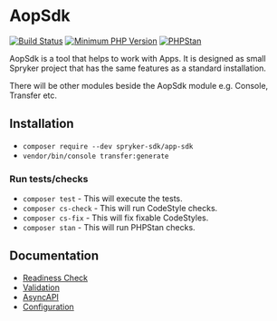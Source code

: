 # AopSdk

[![Build Status](https://github.com/spryker-sdk/app-sdk/workflows/CI/badge.svg?branch=master)](https://github.com/spryker-sdk/app-sdk/actions?query=workflow%3ACI+branch%3Amaster)
[![Minimum PHP Version](https://img.shields.io/badge/php-%3E%3D%207.4-8892BF.svg)](https://php.net/)
[![PHPStan](https://img.shields.io/badge/PHPStan-level%208-brightgreen.svg?style=flat)](https://phpstan.org/)

AopSdk is a tool that helps to work with Apps. It is designed as small Spryker project that has the same features as a standard installation.

There will be other modules beside the AopSdk module e.g. Console, Transfer etc.

## Installation

- `composer require --dev spryker-sdk/app-sdk`
- `vendor/bin/console transfer:generate`

### Run tests/checks

- `composer test` - This will execute the tests.
- `composer cs-check` - This will run CodeStyle checks.
- `composer cs-fix` - This will fix fixable CodeStyles.
- `composer stan` - This will run PHPStan checks.

## Documentation

- [Readiness Check](./docs/readiness-check.md)
- [Validation](./docs/validation.md)
- [AsyncAPI](./docs/async-api.md)
- [Configuration](./docs/configuration.md)
